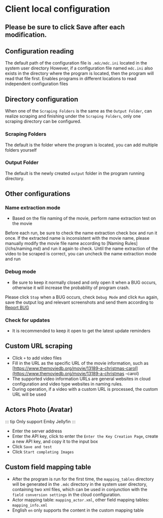 # Client local configuration

## Please be sure to click Save after each modification.

## Configuration reading
The default path of the configuration file is `.mdc/mdc.ini` located in the system user directory
However, if a configuration file named `mdc.ini` also exists in the directory where the program is located, then the program will read that file first. Enables programs in different locations to read independent configuration files

## Directory configuration
When one of the `Scraping Folders` is the same as the `Output Folder`, can realize scraping and finishing under the `Scraping Folders`, only one scraping directory can be configured.
### Scraping Folders
The default is the folder where the program is located, you can add multiple folders yourself
### Output Folder
The default is the newly created `output` folder in the program running directory.

## Other configurations
### Name extraction mode
* Based on the file naming of the movie, perform name extraction test on the movie

Before each run, be sure to check the name extraction check box and run it once.
If the extracted name is inconsistent with the movie name, please manually modify the movie file name according to [Naming Rules] (/chs/naming.md) and run it again to check.
Until the name extraction of the video to be scraped is correct, you can uncheck the name extraction mode and run

### Debug mode
* Be sure to keep it normally closed and only open it when a BUG occurs, otherwise it will increase the probability of program crash.

Please click `Stop` when a BUG occurs, check `Debug Mode` and click `Run` again, save the output log and relevant screenshots and send them according to [Report BUG](/chs/bug_report.md)

### Check for updates
* It is recommended to keep it open to get the latest update reminders

## Custom URL scraping
* Click `+` to add video files
* Fill in the URL as the specific URL of the movie information, such as [https://www.themoviedb.org/movie/13189-a-christmas-carol](https://www.themoviedb.org/movie/13189-a-christmas -carol)
* The supported video information URLs are general websites in cloud configuration and video type websites in naming rules.
* During operation, if a video with a custom URL is processed, the custom URL will be used

## Actors Photo (Avatar)

::: tip
Only support Emby Jellyfin
:::

* Enter the server address
* Enter the API key, click to enter the `Enter the Key Creation Page`, create a new API key, and copy it to the input box
* Click `Save and test`
* Click `Start completing Images`

## Custom field mapping table
* After the program is run for the first time, the `mapping_tables` directory will be generated in the `.mdc` directory in the system user directory, containing two xml files, which can be used in conjunction with the `field conversion settings` in the cloud configuration.
* Actor mapping table: `mapping_actor.xml`, other field mapping tables: `mapping_info.xml`
* English `en` only supports the content in the custom mapping table